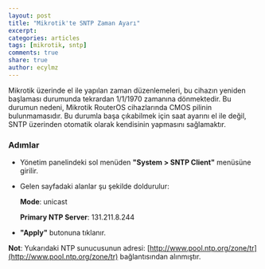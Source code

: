 ```yaml
---
layout: post
title: "Mikrotik'te SNTP Zaman Ayarı"
excerpt:
categories: articles
tags: [mikrotik, sntp]
comments: true
share: true
author: ecylmz
---
```


Mikrotik üzerinde el ile yapılan zaman düzenlemeleri, bu cihazın yeniden başlaması durumunda tekrardan 1/1/1970 zamanına dönmektedir.
Bu durumun nedeni, Mikrotik RouterOS cihazlarında CMOS pilinin bulunmamasıdır.
Bu durumla başa çıkabilmek için saat ayarını el ile değil, SNTP üzerinden otomatik olarak kendisinin yapmasını sağlamaktır.

### Adımlar

-   Yönetim panelindeki sol menüden **"System > SNTP Client"** menüsüne girilir.
-   Gelen sayfadaki alanlar şu şekilde doldurulur:

    **Mode**: unicast

    **Primary NTP Server**: 131.211.8.244
-   **"Apply"** butonuna tıklanır.

**Not**: Yukarıdaki NTP sunucusunun adresi: [http://www.pool.ntp.org/zone/tr](http://www.pool.ntp.org/zone/tr) bağlantısından alınmıştır.
